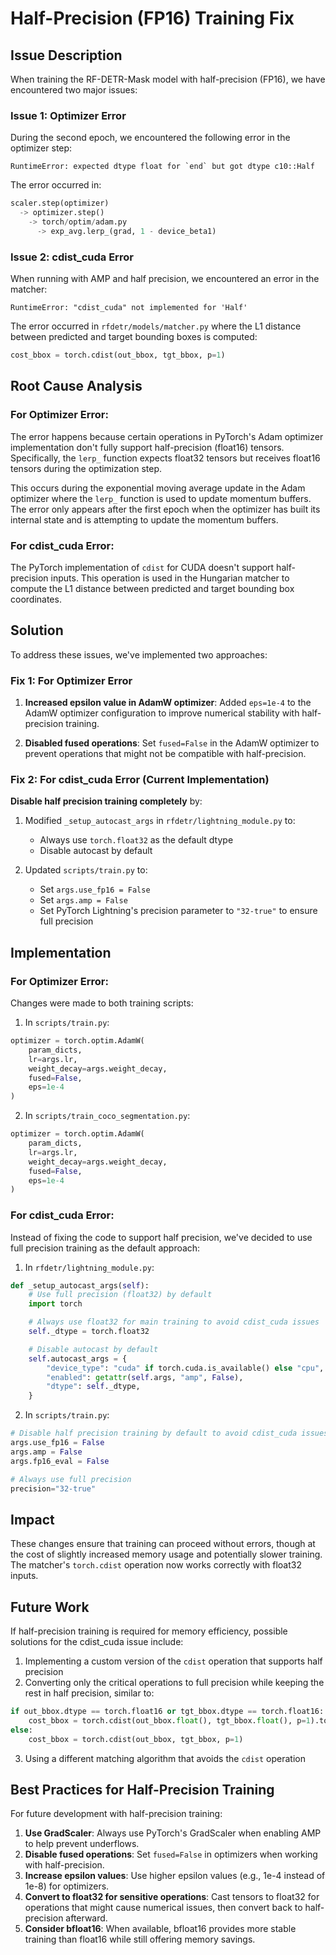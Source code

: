 # Half-Precision (FP16) Training Fix

## Issue Description

When training the RF-DETR-Mask model with half-precision (FP16), we have encountered two major issues:

### Issue 1: Optimizer Error

During the second epoch, we encountered the following error in the optimizer step:

```
RuntimeError: expected dtype float for `end` but got dtype c10::Half
```

The error occurred in:
```python
scaler.step(optimizer)
  -> optimizer.step() 
    -> torch/optim/adam.py 
      -> exp_avg.lerp_(grad, 1 - device_beta1)
```

### Issue 2: cdist_cuda Error

When running with AMP and half precision, we encountered an error in the matcher:

```
RuntimeError: "cdist_cuda" not implemented for 'Half'
```

The error occurred in `rfdetr/models/matcher.py` where the L1 distance between predicted and target bounding boxes is computed:

```python
cost_bbox = torch.cdist(out_bbox, tgt_bbox, p=1)
```

## Root Cause Analysis

### For Optimizer Error:
The error happens because certain operations in PyTorch's Adam optimizer implementation don't fully support half-precision (float16) tensors. Specifically, the `lerp_` function expects float32 tensors but receives float16 tensors during the optimization step.

This occurs during the exponential moving average update in the Adam optimizer where the `lerp_` function is used to update momentum buffers. The error only appears after the first epoch when the optimizer has built its internal state and is attempting to update the momentum buffers.

### For cdist_cuda Error:
The PyTorch implementation of `cdist` for CUDA doesn't support half-precision inputs. This operation is used in the Hungarian matcher to compute the L1 distance between predicted and target bounding box coordinates.

## Solution

To address these issues, we've implemented two approaches:

### Fix 1: For Optimizer Error
1. **Increased epsilon value in AdamW optimizer**:
   Added `eps=1e-4` to the AdamW optimizer configuration to improve numerical stability with half-precision training.

2. **Disabled fused operations**:
   Set `fused=False` in the AdamW optimizer to prevent operations that might not be compatible with half-precision.

### Fix 2: For cdist_cuda Error (Current Implementation)
**Disable half precision training completely** by:
1. Modified `_setup_autocast_args` in `rfdetr/lightning_module.py` to:
   - Always use `torch.float32` as the default dtype
   - Disable autocast by default

2. Updated `scripts/train.py` to:
   - Set `args.use_fp16 = False`
   - Set `args.amp = False`
   - Set PyTorch Lightning's precision parameter to `"32-true"` to ensure full precision

## Implementation

### For Optimizer Error:
Changes were made to both training scripts:

1. In `scripts/train.py`:
```python
optimizer = torch.optim.AdamW(
    param_dicts, 
    lr=args.lr, 
    weight_decay=args.weight_decay, 
    fused=False,
    eps=1e-4
)
```

2. In `scripts/train_coco_segmentation.py`:
```python
optimizer = torch.optim.AdamW(
    param_dicts, 
    lr=args.lr, 
    weight_decay=args.weight_decay, 
    fused=False,
    eps=1e-4
)
```

### For cdist_cuda Error:
Instead of fixing the code to support half precision, we've decided to use full precision training as the default approach:

1. In `rfdetr/lightning_module.py`:
```python
def _setup_autocast_args(self):
    # Use full precision (float32) by default
    import torch

    # Always use float32 for main training to avoid cdist_cuda issues
    self._dtype = torch.float32

    # Disable autocast by default
    self.autocast_args = {
        "device_type": "cuda" if torch.cuda.is_available() else "cpu",
        "enabled": getattr(self.args, "amp", False),
        "dtype": self._dtype,
    }
```

2. In `scripts/train.py`:
```python
# Disable half precision training by default to avoid cdist_cuda issues
args.use_fp16 = False
args.amp = False
args.fp16_eval = False

# Always use full precision
precision="32-true"
```

## Impact

These changes ensure that training can proceed without errors, though at the cost of slightly increased memory usage and potentially slower training. The matcher's `torch.cdist` operation now works correctly with float32 inputs.

## Future Work

If half-precision training is required for memory efficiency, possible solutions for the cdist_cuda issue include:

1. Implementing a custom version of the `cdist` operation that supports half precision
2. Converting only the critical operations to full precision while keeping the rest in half precision, similar to:
```python
if out_bbox.dtype == torch.float16 or tgt_bbox.dtype == torch.float16:
    cost_bbox = torch.cdist(out_bbox.float(), tgt_bbox.float(), p=1).to(out_bbox.dtype)
else:
    cost_bbox = torch.cdist(out_bbox, tgt_bbox, p=1)
```

3. Using a different matching algorithm that avoids the `cdist` operation

## Best Practices for Half-Precision Training

For future development with half-precision training:

1. **Use GradScaler**: Always use PyTorch's GradScaler when enabling AMP to help prevent underflows.
2. **Disable fused operations**: Set `fused=False` in optimizers when working with half-precision.
3. **Increase epsilon values**: Use higher epsilon values (e.g., 1e-4 instead of 1e-8) for optimizers.
4. **Convert to float32 for sensitive operations**: Cast tensors to float32 for operations that might cause numerical issues, then convert back to half-precision afterward.
5. **Consider bfloat16**: When available, bfloat16 provides more stable training than float16 while still offering memory savings.